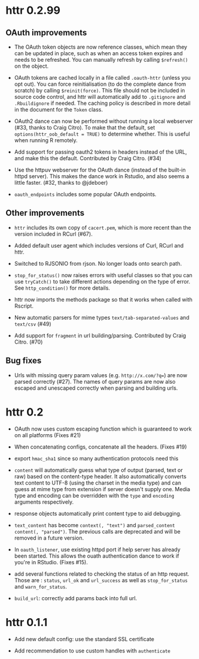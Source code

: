 # httr 0.2.99

## OAuth improvements

* The OAuth token objects are now reference classes, which mean they can be
  updated in place, such as when an access token expires and needs to be 
  refreshed. You can manually refresh by calling `$refresh()` on the object.

* OAuth tokens are cached locally in a file called `.oauth-httr` (unless
  you opt out). You can force reinitialisation (to do the complete dance from
  scratch) by calling `$reinit(force)`. This file should not be included in
  source code control, and httr will automatically add to `.gitignore`
  and `.Rbuildignore` if needed. The caching policy is described in more
  detail in the document for the `Token` class.

* OAuth2 dance can now be performed without running a local webserver (#33,
  thanks to Craig Citro). To make that the default, set
  `options(httr_oob_default = TRUE)` to determine whether. This is useful
  when running R remotely.

* Add support for passing oauth2 tokens in headers instead of the URL, and
  make this the default. Contributed by Craig Citro. (#34)

* Use the httpuv webserver for the OAuth dance (instead of the built-in
  httpd server). This makes the dance work in Rstudio, and also seems a little
  faster. (#32, thanks to @jdeboer)

* `oauth_endpoints` includes some popular OAuth endpoints.

## Other improvements

* `httr` includes its own copy of `cacert.pem`, which is more recent than
  the version included in RCurl (#67).

* Added default user agent which includes versions of Curl, RCurl and httr.

* Switched to RJSONIO from rjson. No longer loads onto search path.

* `stop_for_status()` now raises errors with useful classes so that you can
  use `tryCatch()` to take different actions depending on the type of error.
  See `http_condition()` for more details.

* httr now imports the methods package so that it works when called with
  Rscript.

* New automatic parsers for mime types `text/tab-separated-values` and
  `text/csv` (#49)

* Add support for `fragment` in url building/parsing. Contributed by
  Craig Citro. (#70)

## Bug fixes

* Urls with missing query param values (e.g. `http://x.com/?q=`) are now
  parsed correctly (#27). The names of query params are now also escaped
  and unescaped correctly when parsing and building urls.

# httr 0.2

* OAuth now uses custom escaping function which is guaranteed to work on all
  platforms (Fixes #21)

* When concatenating configs, concatenate all the headers. (Fixes #19)

* export `hmac_sha1` since so many authentication protocols need this

* `content` will automatically guess what type of output (parsed, text or raw)
  based on the content-type header. It also automatically converts text
  content to UTF-8 (using the charset in the media type) and can guess at mime
  type from extension if server doesn't supply one. Media type and encoding
  can be overridden with the `type` and `encoding` arguments respectively.

* response objects automatically print content type to aid debugging.

* `text_content` has become `context(, "text")` and `parsed_content`
  `content(, "parsed")`. The previous calls are deprecated and will be removed
  in a future version.

* In `oauth_listener`, use existing httpd port if help server has already been
  started. This allows the ouath authentication dance to work if you're in
  RStudio. (Fixes #15).

* add several functions related to checking the status of an http request.
  Those are : `status`, `url_ok` and `url_success` as well as
  `stop_for_status` and `warn_for_status`.

* `build_url`: correctly add params back into full url.

# httr 0.1.1

* Add new default config: use the standard SSL certificate

* Add recommendation to use custom handles with `authenticate`
